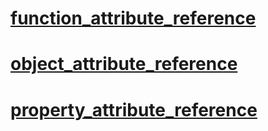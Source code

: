 
 #  [function_attribute_reference](https://github.com/zeroengineteam/ZeroDocs/blob/master/code_reference/attribute_reference/function_attribute_reference.markdown) 

 #  [object_attribute_reference](https://github.com/zeroengineteam/ZeroDocs/blob/master/code_reference/attribute_reference/object_attribute_reference.markdown) 

 #  [property_attribute_reference](https://github.com/zeroengineteam/ZeroDocs/blob/master/code_reference/attribute_reference/property_attribute_reference.markdown)  

 